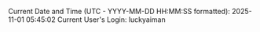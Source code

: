 Current Date and Time (UTC - YYYY-MM-DD HH:MM:SS formatted): 2025-11-01 05:45:02
Current User's Login: luckyaiman
